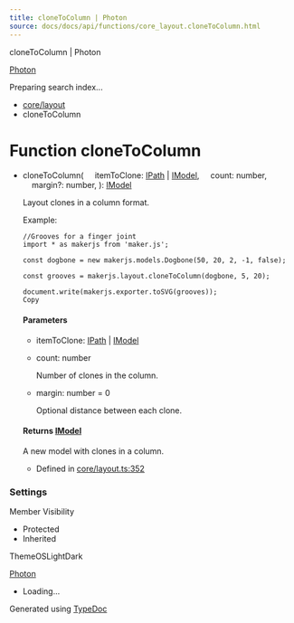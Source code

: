 ```yaml
---
title: cloneToColumn | Photon
source: docs/docs/api/functions/core_layout.cloneToColumn.html
---
```


cloneToColumn | Photon

[Photon](../index.html)




Preparing search index...

* [core/layout](../modules/core_layout.html)
* cloneToColumn

# Function cloneToColumn

* cloneToColumn(
      itemToClone: [IPath](../interfaces/core_schema.IPath.html) | [IModel](../interfaces/core_schema.IModel.html),
      count: number,
      margin?: number,
  ): [IModel](../interfaces/core_schema.IModel.html)

  Layout clones in a column format.

  Example:

  ```
  //Grooves for a finger joint
  import * as makerjs from 'maker.js';

  const dogbone = new makerjs.models.Dogbone(50, 20, 2, -1, false);

  const grooves = makerjs.layout.cloneToColumn(dogbone, 5, 20);

  document.write(makerjs.exporter.toSVG(grooves));
  Copy
  ```

  #### Parameters

  + itemToClone: [IPath](../interfaces/core_schema.IPath.html) | [IModel](../interfaces/core_schema.IModel.html)
  + count: number

    Number of clones in the column.
  + margin: number = 0

    Optional distance between each clone.

  #### Returns [IModel](../interfaces/core_schema.IModel.html)

  A new model with clones in a column.

  + Defined in [core/layout.ts:352](https://github.com/mwhite454/photon/blob/main/packages/photon/src/core/layout.ts#L352)

### Settings

Member Visibility

* Protected
* Inherited

ThemeOSLightDark

[Photon](../index.html)

* Loading...

Generated using [TypeDoc](https://typedoc.org/)
